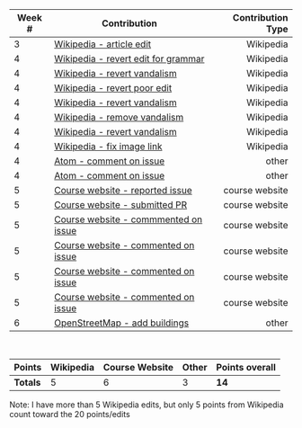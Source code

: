 | Week #   | Contribution        | Contribution Type  |
| ------- | ------------------- | ------------------: |
| 3 | [Wikipedia - article edit](https://en.wikipedia.org/w/index.php?title=Keikhosro_Khoroush&diff=prev&oldid=825214340) | Wikipedia |
| 4 | [Wikipedia - revert edit for grammar](https://en.wikipedia.org/w/index.php?title=Virginia_reel_(dance)&diff=prev&oldid=825217972) | Wikipedia |
| 4 | [Wikipedia - revert vandalism](https://en.wikipedia.org/w/index.php?title=The_History_of_Rome_(podcast)&diff=prev&oldid=825218984) | Wikipedia |
| 4 | [Wikipedia - revert poor edit](https://en.wikipedia.org/w/index.php?title=Women_in_ancient_Rome&diff=prev&oldid=825219233) | Wikipedia |
| 4 | [Wikipedia - revert vandalism](https://en.wikipedia.org/w/index.php?title=Q%27orianka_Kilcher&diff=prev&oldid=825219975) | Wikipedia |
| 4 | [Wikipedia - remove vandalism](https://en.wikipedia.org/w/index.php?title=East_Catholic_High_School&diff=prev&oldid=825220481) | Wikipedia |
| 4 | [Wikipedia - revert vandalism](https://en.wikipedia.org/w/index.php?title=John_Varley_(painter)&diff=prev&oldid=825220942) | Wikipedia |
| 4 | [Wikipedia - fix image link](https://en.wikipedia.org/w/index.php?title=Thor&diff=prev&oldid=825221995) | Wikipedia |
| 4 | [Atom - comment on issue](https://github.com/atom/atom/issues/16771#issuecomment-366561808) | other |
| 4 | [Atom - comment on issue](https://github.com/atom/atom/issues/16776#issuecomment-366562159) | other |
| 5 | [Course website - reported issue](https://github.com/joannakl/cs480_s18/issues/11) | course website |
| 5 | [Course website - submitted PR](https://github.com/joannakl/cs480_s18/pull/75) | course website |
| 5 | [Course website - commmented on issue](https://github.com/joannakl/cs480_s18/issues/24#issuecomment-365142474) | course website |
| 5 | [Course website - commented on issue](https://github.com/joannakl/cs480_s18/issues/38#issuecomment-365333954) | course website |
| 5 | [Course website - commented on issue](https://github.com/joannakl/cs480_s18/issues/42#issuecomment-365140990) | course website |
| 5 | [Course website - commented on issue](https://github.com/joannakl/cs480_s18/issues/41#issuecomment-365143225) | course website |
| 6 | [OpenStreetMap - add buildings](https://www.openstreetmap.org/changeset/56741533) | other |

<br>

| Points | Wikipedia | Course Website | Other | Points overall | 
| ---    | ---       | ---            | ---   | ---            |
| **Totals** | 5 | 6 | 3 | **14** |

Note: I have more than 5 Wikipedia edits, but only 5 points from Wikipedia count toward the 20 points/edits
